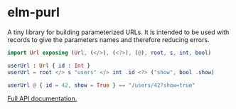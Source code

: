 # elm-purl

A tiny library for building parameterized URLs. It is intended to be used
with records to give the parameters names and therefore reducing errors.

```elm
import Url exposing (Url, (</>), (<?>), (@), root, s, int, bool)

userUrl : Url { id : Int }
userUrl = root </> s "users" </> int .id <?> ("show", bool .show)

userUrl @ { id = 42, show = True } == "/users/42?show=true"
```

[Full API documentation.](http://package.elm-lang.org/packages/nonpop/elm-purl/latest/Url)
